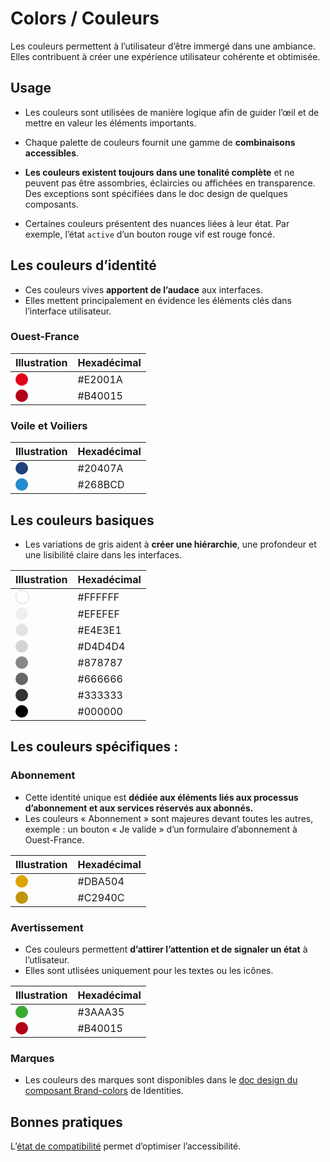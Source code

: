 # Colors / Couleurs

Les couleurs permettent à l’utilisateur d’être immergé dans une ambiance. Elles contribuent à créer une expérience utilisateur cohérente et obtimisée.

## Usage

- Les couleurs sont utilisées de manière logique afin de guider l’œil et de mettre en valeur les éléments importants.

- Chaque palette de couleurs fournit une gamme de **combinaisons accessibles**.

- **Les couleurs existent toujours dans une tonalité complète** et ne peuvent pas être assombries, éclaircies ou affichées en transparence. Des exceptions sont spécifiées dans le doc design de quelques composants.

- Certaines couleurs présentent des nuances liées à leur état. Par exemple, l’état `active` d’un bouton rouge vif est rouge foncé.


## Les couleurs d’identité

- Ces couleurs vives **apportent de l’audace** aux interfaces.
- Elles mettent principalement en évidence les éléments clés dans l’interface utilisateur.

### Ouest-France

Illustration | Hexadécimal
------------ | ------------- |
<span style="display: inline-block; width: 20px; height: 20px; border-radius: 50%; background: #E2001A"></span> | #E2001A
<span style="display: inline-block; width: 20px; height: 20px; border-radius: 50%; background: #B40015"></span> | #B40015

### Voile et Voiliers

Illustration | Hexadécimal
------------ | ------------- |
<span style="display: inline-block; width: 20px; height: 20px; border-radius: 50%; background: #20407A"></span> | #20407A
<span style="display: inline-block; width: 20px; height: 20px; border-radius: 50%; background: #268BCD"></span> | #268BCD

## Les couleurs basiques

- Les variations de gris aident à **créer une hiérarchie**, une profondeur et une lisibilité claire dans les interfaces.

Illustration | Hexadécimal
------------ | ------------- |
<span style="display: inline-block; width: 20px; height: 20px; border-radius: 50%; background: #FFFFFF; border: 1px solid #d4d4d4"></span> | #FFFFFF
<span style="display: inline-block; width: 20px; height: 20px; border-radius: 50%; background: #EFEFEF"></span> | #EFEFEF
<span style="display: inline-block; width: 20px; height: 20px; border-radius: 50%; background: #E4E3E1"></span> | #E4E3E1
<span style="display: inline-block; width: 20px; height: 20px; border-radius: 50%; background: #D4D4D4"></span> | #D4D4D4
<span style="display: inline-block; width: 20px; height: 20px; border-radius: 50%; background: #878787"></span> | #878787
<span style="display: inline-block; width: 20px; height: 20px; border-radius: 50%; background: #666666"></span> | #666666
<span style="display: inline-block; width: 20px; height: 20px; border-radius: 50%; background: #333333"></span> | #333333
<span style="display: inline-block; width: 20px; height: 20px; border-radius: 50%; background: #000000"></span> | #000000

## Les couleurs spécifiques&nbsp;:

### Abonnement

- Cette identité unique est **dédiée aux éléments liés aux processus d’abonnement et aux services réservés aux abonnés.**
- Les couleurs «&nbsp;Abonnement&nbsp;» sont majeures devant toutes les autres, exemple : un bouton «&nbsp;Je valide&nbsp;» d’un formulaire d’abonnement à Ouest-France.

Illustration | Hexadécimal
------------ | ------------- |
<span style="display: inline-block; width: 20px; height: 20px; border-radius: 50%; background: #DBA504"></span> | #DBA504
<span style="display: inline-block; width: 20px; height: 20px; border-radius: 50%; background: #C2940C"></span> | #C2940C

### Avertissement

- Ces couleurs permettent **d’attirer l’attention et de signaler un état** à l’utlisateur.
- Elles sont utlisées uniquement pour les textes ou les icônes.

Illustration | Hexadécimal
------------ | ------------- |
<span style="display: inline-block; width: 20px; height: 20px; border-radius: 50%; background: #3AAA35"></span> | #3AAA35
<span style="display: inline-block; width: 20px; height: 20px; border-radius: 50%; background: #B40015"></span> | #B40015

### Marques
- Les couleurs des marques sont disponibles dans le [doc design du composant Brand-colors](/storybook/?path=/story/components-identities-brand-colors--design) de Identities.

## Bonnes pratiques
L’<a href="https://abc.useallfive.com/?colors[]=EE2200,B40015,FFFFFF,EFEFEF,D4D4D4,848484,666666,000000,DBA504,C2940C" target="_blank">état de compatibilité</a> permet d’optimiser l’accessibilité.
